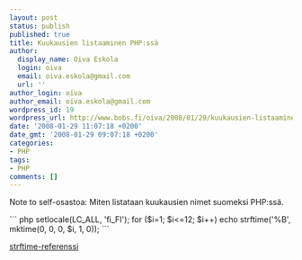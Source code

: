 ```yaml
---
layout: post
status: publish
published: true
title: Kuukausien listaaminen PHP:ssä
author:
  display_name: Oiva Eskola
  login: oiva
  email: oiva.eskola@gmail.com
  url: ''
author_login: oiva
author_email: oiva.eskola@gmail.com
wordpress_id: 19
wordpress_url: http://www.bobs.fi/oiva/2008/01/29/kuukausien-listaaminen-phpssa/
date: '2008-01-29 11:07:18 +0200'
date_gmt: '2008-01-29 09:07:18 +0200'
categories:
- PHP
tags:
- PHP
comments: []
---
```

<p>Note to self-osastoa: Miten listataan kuukausien nimet suomeksi PHP:ssä.</p>
``` php
setlocale(LC_ALL, 'fi_FI');
for ($i=1; $i<=12; $i++)
    echo strftime('%B', mktime(0, 0, 0, $i, 1, 0));
```
<p><a href="http://fi2.php.net/strftime">strftime-referenssi</a></p>

